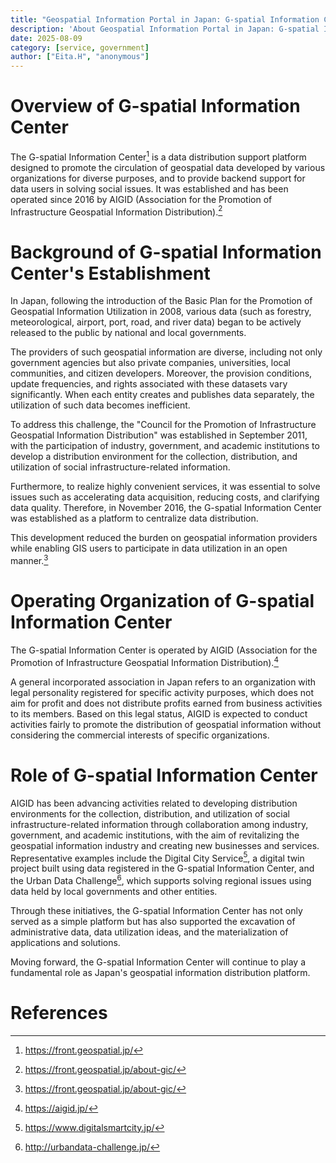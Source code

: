 ```yaml
---
title: "Geospatial Information Portal in Japan: G-spatial Information Center"
description: 'About Geospatial Information Portal in Japan: G-spatial Information Center'
date: 2025-08-09
category: [service, government]
author: ["Eita.H", "anonymous"]
---
```


# Overview of G-spatial Information Center
The G-spatial Information Center[^1] is a data distribution support platform designed to promote the circulation of geospatial data developed by various organizations for diverse purposes, and to provide backend support for data users in solving social issues. It was established and has been operated since 2016 by AIGID (Association for the Promotion of Infrastructure Geospatial Information Distribution).[^2]

# Background of G-spatial Information Center's Establishment
In Japan, following the introduction of the Basic Plan for the Promotion of Geospatial Information Utilization in 2008, various data (such as forestry, meteorological, airport, port, road, and river data) began to be actively released to the public by national and local governments.

The providers of such geospatial information are diverse, including not only government agencies but also private companies, universities, local communities, and citizen developers. Moreover, the provision conditions, update frequencies, and rights associated with these datasets vary significantly. When each entity creates and publishes data separately, the utilization of such data becomes inefficient.

To address this challenge, the "Council for the Promotion of Infrastructure Geospatial Information Distribution" was established in September 2011, with the participation of industry, government, and academic institutions to develop a distribution environment for the collection, distribution, and utilization of social infrastructure-related information.

Furthermore, to realize highly convenient services, it was essential to solve issues such as accelerating data acquisition, reducing costs, and clarifying data quality. Therefore, in November 2016, the G-spatial Information Center was established as a platform to centralize data distribution.

This development reduced the burden on geospatial information providers while enabling GIS users to participate in data utilization in an open manner.[^2]

# Operating Organization of G-spatial Information Center
The G-spatial Information Center is operated by AIGID (Association for the Promotion of Infrastructure Geospatial Information Distribution).[^3]

A general incorporated association in Japan refers to an organization with legal personality registered for specific activity purposes, which does not aim for profit and does not distribute profits earned from business activities to its members. Based on this legal status, AIGID is expected to conduct activities fairly to promote the distribution of geospatial information without considering the commercial interests of specific organizations.

# Role of G-spatial Information Center
AIGID has been advancing activities related to developing distribution environments for the collection, distribution, and utilization of social infrastructure-related information through collaboration among industry, government, and academic institutions, with the aim of revitalizing the geospatial information industry and creating new businesses and services. Representative examples include the Digital City Service[^4], a digital twin project built using data registered in the G-spatial Information Center, and the Urban Data Challenge[^5], which supports solving regional issues using data held by local governments and other entities.

Through these initiatives, the G-spatial Information Center has not only served as a simple platform but has also supported the excavation of administrative data, data utilization ideas, and the materialization of applications and solutions.

Moving forward, the G-spatial Information Center will continue to play a fundamental role as Japan's geospatial information distribution platform.

# References
[^1]: https://front.geospatial.jp/
[^2]: https://front.geospatial.jp/about-gic/
[^3]: https://aigid.jp/
[^4]: https://www.digitalsmartcity.jp/
[^5]: http://urbandata-challenge.jp/
